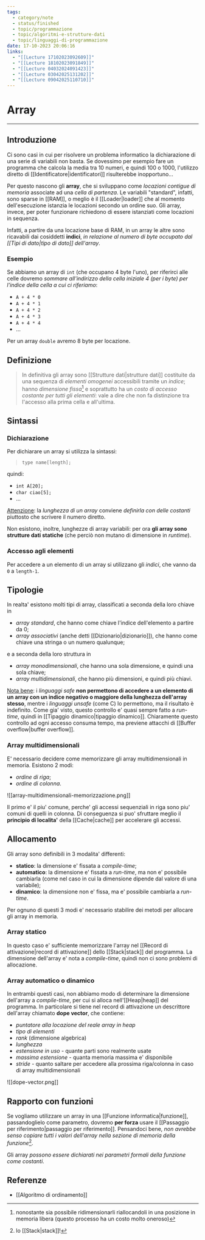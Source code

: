 ```yaml
---
tags:
  - category/note
  - status/finished
  - topic/programmazione
  - topic/algoritmi-e-strutture-dati
  - topic/linguaggi-di-programmazione
date: 17-10-2023 20:06:16
links:
  - "[[Lecture 17102023092609]]"
  - "[[Lecture 18102023091849]]"
  - "[[Lecture 04032024091423]]"
  - "[[Lecture 03042025131202]]"
  - "[[Lecture 09042025110710]]"
---
```

# Array
---
## Introduzione
Ci sono casi in cui per risolvere un problema informatico la dichiarazione di una serie di variabili non basta. Se dovessimo per esempio fare un programma che calcola la media tra 10 numeri, e quindi 100 o 1000, l'utilizzo diretto di [[Identificatore|identificatori]] risulterebbe inopportuno...

Per questo nascono gli **array**, che si sviluppano come _locazioni contigue di memoria_ associate ad una _cella di partenza_. Le variabili "standard", infatti, sono sparse in [[RAM]], o meglio è il [[Loader|loader]] che al momento dell'esecuzione istanzia le locazioni secondo un ordine suo. Gli array, invece, per poter funzionare richiedono di essere istanziati come locazioni in sequenza.

Infatti, a partire da una locazione base di RAM, in un array le altre sono ricavabili dai cosiddetti **indici**, _in relazione al numero di byte occupato dal [[Tipi di dato|tipo di dato]] dell'array_.

### Esempio
Se abbiamo un array di `int` (che occupano 4 byte l'uno), per riferirci alle celle dovremo _sommare all'indirizzo della cella iniziale 4 (per i byte) per l'indice della cella a cui ci riferiamo_:
- `A + 4 * 0`
- `A + 4 * 1`
- `A + 4 * 2`
- `A + 4 * 3`
- `A + 4 * 4`
- ...

Per un array `double` avremo 8 byte per locazione.

## Definizione
> In definitiva gli array sono [[Strutture dati|strutture dati]] costituite da una sequenza di _elementi omogenei_ accessibili tramite un _indice_; hanno _dimensione fissa_[^2] e soprattutto ha un _costo di accesso costante per tutti gli elementi_: vale a dire che non fa distinzione tra l'accesso alla prima cella e all'ultima.

## Sintassi
### Dichiarazione
Per dichiarare un array si utilizza la sintassi:
> `type name[length];`

quindi:
- `int A[20];`
- `char ciao[5];`
- ...

<u>Attenzione</u>: la _lunghezza di un array_ conviene _definirla con delle costanti_ piuttosto che scrivere il numero diretto.

Non esistono, inoltre, lunghezze di array variabili: per ora **gli array sono strutture dati statiche** (che perciò non mutano di dimensione in _runtime_).

### Accesso agli elementi
Per accedere a un elemento di un array si utilizzano gli _indici_, che vanno da `0` a `length-1`.

## Tipologie
In realta' esistono molti tipi di array, classificati a seconda della loro chiave in
- _array standard_, che hanno come chiave l'indice dell'elemento a partire da 0;
- _array associativi_ (anche detti [[Dizionario|dizionario]]), che hanno come chiave una stringa o un numero qualunque;

e a seconda della loro struttura in
- _array monodimensionali_, che hanno una sola dimensione, e quindi una sola chiave;
- _array multidimensionali_, che hanno più dimensioni, e quindi più chiavi.

<u>Nota bene</u>: i _linguaggi safe_ **non permettono di accedere a un elemento di un array con un indice negativo o maggiore della lunghezza dell'array stesso**, mentre i _linguaggi unsafe_ (come C) lo permettono, ma il risultato è indefinito. Come gia' visto, questo controllo e' quasi sempre fatto a _run-time_, quindi in [[Tipaggio dinamico|tipaggio dinamico]]. Chiaramente questo controllo ad ogni accesso consuma tempo, ma previene attacchi di [[Buffer overflow|buffer overflow]].

### Array multidimensionali
E' necessario decidere come memorizzare gli array multidimensionali in memoria. Esistono 2 modi:
- _ordine di riga_;
- _ordine di colonna_.

![[array-multidimensionali-memorizzazione.png]]

Il primo e' il piu' comune, perche' gli accessi sequenziali in riga sono piu' comuni di quelli in colonna. Di conseguenza si puo' sfruttare meglio il **principio di localita'** della [[Cache|cache]] per accelerare gli accessi.

## Allocamento
Gli array sono definibili in 3 modalita' differenti:
- **statico**: la dimensione e' fissata a _compile-time_;
- **automatico**: la dimensione e' fissata a _run-time_, ma non e' possibile cambiarla (come nel caso in cui la dimensione dipende dal valore di una variabile);
- **dinamico**: la dimensione non e' fissa, ma e' possibile cambiarla a _run-time_.

Per ognuno di questi 3 modi e' necessario stabilire dei metodi per allocare gli array in memoria.

### Array statico
In questo caso e' sufficiente memorizzare l'array nel [[Record di attivazione|record di attivazione]] dello [[Stack|stack]] del programma. La dimensione dell'array e' nota a _compile-time_, quindi non ci sono problemi di allocazione.

### Array automatico o dinamico
In entrambi questi casi, non abbiamo modo di determinare la dimensione dell'array a _compile-time_, per cui si alloca nell'[[Heap|heap]] del programma. In particolare si tiene nel record di attivazione un descrittore dell'array chiamato **dope vector**, che contiene:
- _puntatore alla locazione del reale array in heap_
- _tipo di elementi_
- _rank_ (dimensione algebrica)
- _lunghezza_
- _estensione in uso_ - quante parti sono realmente usate
- _massima estensione_ - quanta memoria massima e' disponibile
- _stride_ - quanto saltare per accedere alla prossima riga/colonna in caso di array multidimensionali

![[dope-vector.png]]

## Rapporto con funzioni
Se vogliamo utilizzare un array in una [[Funzione informatica|funzione]], passandoglielo come parametro, dovremo **per forza** usare il [[Passaggio per riferimento|passaggio per riferimento]]. Pensandoci bene, _non avrebbe senso copiare tutti i valori dell'array nella sezione di memoria della funzione_[^1].

Gli array _possono essere dichiarati nei parametri formali della funzione come costanti_.

## Referenze
- [[Algoritmo di ordinamento]]

[^1]: lo [[Stack|stack]]!
[^2]: nonostante sia possibile ridimensionarli riallocandoli in una posizione in memoria libera (questo processo ha un costo molto oneroso)